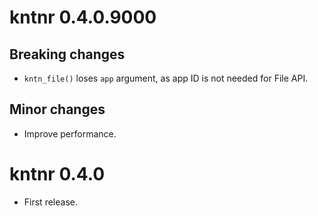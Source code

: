 # kntnr 0.4.0.9000

## Breaking changes

* `kntn_file()` loses `app` argument, as app ID is not needed for File API.

## Minor changes

* Improve performance.

# kntnr 0.4.0

* First release.
